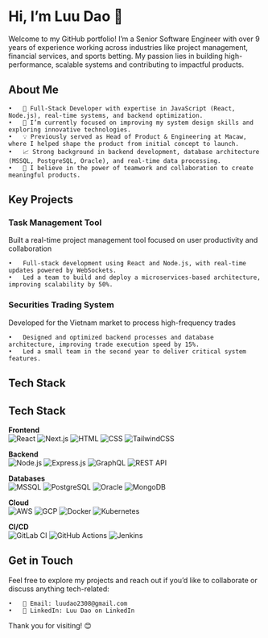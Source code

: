 # Hi, I’m Luu Dao 👋

Welcome to my GitHub portfolio! I’m a Senior Software Engineer with over 9 years of experience working across industries like project management, financial services, and sports betting. My passion lies in building high-performance, scalable systems and contributing to impactful products.

## About Me

	•	🔧 Full-Stack Developer with expertise in JavaScript (React, Node.js), real-time systems, and backend optimization.
	•	🌱 I’m currently focused on improving my system design skills and exploring innovative technologies.
	•	💡 Previously served as Head of Product & Engineering at Macaw, where I helped shape the product from initial concept to launch.
	•	📈 Strong background in backend development, database architecture (MSSQL, PostgreSQL, Oracle), and real-time data processing.
	•	🤝 I believe in the power of teamwork and collaboration to create meaningful products.

## Key Projects

<!---
### Real-Time Betting Platform

Developed for the second-largest sports betting system in Asia (football-focused)

	•	Architected the backend with MSSQL to handle all server-side logic.
	•	Optimized real-time data streaming for live betting using WebSockets and SQL procedures.
	•	Achieved 30% reduction in system latency for millions of concurrent users.
-->
### Task Management Tool

Built a real-time project management tool focused on user productivity and collaboration

	•	Full-stack development using React and Node.js, with real-time updates powered by WebSockets.
	•	Led a team to build and deploy a microservices-based architecture, improving scalability by 50%.

### Securities Trading System

Developed for the Vietnam market to process high-frequency trades

	•	Designed and optimized backend processes and database architecture, improving trade execution speed by 15%.
	•	Led a small team in the second year to deliver critical system features.

## Tech Stack

## Tech Stack

**Frontend**  
![React](https://img.shields.io/badge/-React-61DAFB?style=for-the-badge&logo=react&logoColor=white) 
![Next.js](https://img.shields.io/badge/-Next.js-000000?style=for-the-badge&logo=next.js&logoColor=white) 
![HTML](https://img.shields.io/badge/-HTML5-E34F26?style=for-the-badge&logo=html5&logoColor=white) 
![CSS](https://img.shields.io/badge/-CSS3-1572B6?style=for-the-badge&logo=css3&logoColor=white) 
![TailwindCSS](https://img.shields.io/badge/-TailwindCSS-06B6D4?style=for-the-badge&logo=tailwindcss&logoColor=white)

**Backend**  
![Node.js](https://img.shields.io/badge/-Node.js-339933?style=for-the-badge&logo=node.js&logoColor=white) 
![Express.js](https://img.shields.io/badge/-Express.js-000000?style=for-the-badge&logo=express&logoColor=white) 
![GraphQL](https://img.shields.io/badge/-GraphQL-E10098?style=for-the-badge&logo=graphql&logoColor=white) 
![REST API](https://img.shields.io/badge/-REST-FF5733?style=for-the-badge&logo=api&logoColor=white)

**Databases**  
![MSSQL](https://img.shields.io/badge/-MSSQL-CC2927?style=for-the-badge&logo=microsoft-sql-server&logoColor=white) 
![PostgreSQL](https://img.shields.io/badge/-PostgreSQL-4169E1?style=for-the-badge&logo=postgresql&logoColor=white) 
![Oracle](https://img.shields.io/badge/-Oracle-F80000?style=for-the-badge&logo=oracle&logoColor=white) 
![MongoDB](https://img.shields.io/badge/-MongoDB-47A248?style=for-the-badge&logo=mongodb&logoColor=white)

**Cloud**  
![AWS](https://img.shields.io/badge/-AWS-232F3E?style=for-the-badge&logo=amazon-aws&logoColor=white) 
![GCP](https://img.shields.io/badge/-GCP-4285F4?style=for-the-badge&logo=google-cloud&logoColor=white) 
![Docker](https://img.shields.io/badge/-Docker-2496ED?style=for-the-badge&logo=docker&logoColor=white) 
![Kubernetes](https://img.shields.io/badge/-Kubernetes-326CE5?style=for-the-badge&logo=kubernetes&logoColor=white)

**CI/CD**  
![GitLab CI](https://img.shields.io/badge/-GitLab%20CI-FCA121?style=for-the-badge&logo=gitlab&logoColor=white) 
![GitHub Actions](https://img.shields.io/badge/-GitHub%20Actions-2088FF?style=for-the-badge&logo=github-actions&logoColor=white) 
![Jenkins](https://img.shields.io/badge/-Jenkins-D24939?style=for-the-badge&logo=jenkins&logoColor=white)

## Get in Touch

Feel free to explore my projects and reach out if you’d like to collaborate or discuss anything tech-related:

	•	📧 Email: luudao2308@gmail.com
	•	💼 LinkedIn: Luu Dao on LinkedIn

Thank you for visiting! 😊
